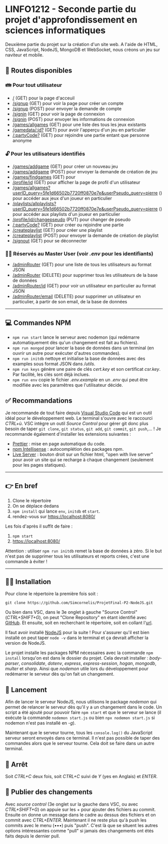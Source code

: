 # LINFO1212 - Seconde partie du projet d'approfondissement en sciences informatiques

Deuxième partie du projet sur la création d'un site web. A l'aide de HTML, CSS, JavaScript, NodeJS, MongoDB et WebSocket, nous créons un jeu sur naviteur et mobile.

## 🚗 Routes disponibles

### 👪 Pour tout utilisateur

- [/](https://localhost:8080/) (GET) pour la page d'acceuil
- [/signup](https://localhost:8080/signup) (GET) pour voir la page pour créer un compte
- [/signup](https://localhost:8080/signup) (POST) pour envoyer la demande de compte
- [/signin](https://localhost:8080/signin) (GET) pour voir la page de connexion
- [/signin](https://localhost:8080/signin) (POST) pour envoyer les informations de connexion
- [/games/allgames](https://localhost:8080/games/allgames) (GET) pour une liste des tous les jeux existants
- [/gamedata/:id?](https://localhost:8080/games/gamedata/:id?) (GET) pour avoir l'apperçu d'un jeu en particulier
- [/:partyCode?](https://localhost:8080/party) (GET) pour rejoindre une partie entant que personne anonyme

### 🔓 Pour les utilisateurs identifiés

- [/games/addgame](https://localhost:8080/games/addgame) (GET) pour créer un nouveau jeu
- [/games/addgame](https://localhost:8080/games/addgame) (POST) pour envoyer la demande de création de jeu
- [/games/findgames](https://localhost:8080/games/findgames) (GET) pour
- [/profile/id](https://localhost:8080/profile/id) (GET) pour afficher la page de profil d'un utilisateur
- [/games/allgames?userID_query=5fe1d66502b7720ff0870e7e&userPseudo_query=pierre](https://localhost:8080/games/allgames?userID_query=5fe1d66502b7720ff0870e7e&userPseudo_query=pierre) () pour accéder aux jeux d'un joueur en particulier
- [/playlists/allplaylists?userID_query=5fe1d66502b7720ff0870e7e&userPseudo_query=pierre](https://localhost:8080/playlists/allplaylists?userID_query=5fe1d66502b7720ff0870e7e&userPseudo_query=pierre) () pour accéder aux playlists d'un joueur en particulier
- [/profile/id/changepseudo](https://localhost:8080/games/profile/id/changepseudo) (PUT) pour changer de pseudo
- [/:partyCode?](https://localhost:8080/games/:partyCode?) (GET) pour créer ou rejoindre une partie
- [/createplaylist](https://localhost:8080/createplaylist) (GET) pour créer une playlist
- [/createplaylist](https://localhost:8080/createplaylist) (POST) pour envoyer la demande de création de playlist
- [/signout](https://localhost:8080/signout) (GET) pour se déconnecter

### 👨‍💻 Réservés au Master User (voir _.env_ pour les identifiants)

- [/adminRouter](https://localhost:8080/adminRouter) (GET) pour une liste de tous les utilisateurs au format JSON
- [/adminRouter](https://localhost:8080/adminRouter) (DELETE) pour supprimer tous les utilisateurs de la base de données
- [/adminRouter/id](https://localhost:8080/adminRouter/id) (GET) pour voir un utilisateur en particulier au format JSON
- [/adminRouter/email](https://localhost:8080/adminRouter/email) (DELETE) pour supprimer un utilisateur en particulier, à partir de son email, de la base de données

---

## 💻 Commandes NPM

- `npm run start` lance le serveur avec nodemon (qui redémarre automatiquement dès qu'un changement est fait au fichiers).
- `npm run mongod` pour lancer la base de données dans un terminal (en ouvrir un autre pour exécuter d'autres commandes).
- `npm run initdb` nettoye et initialise la base de données avec des examples sous format JSON dans _/utils_.
- `npm run keys` génère une paire de clés _cert.key_ et son certificat _csr.key_. Par facilité, les clés sont déjà inclues.
- `npm run env` copie le fichier _.env.example_ en un _.env_ qui peut être modifiée avec les paramêtres que l'utilisateur décide.

## ✅ Recommandations

Je recommande de tout faire depuis [Visual Studio Code](https://code.visualstudio.com/) qui est un outil idéal pour le développement web. Le terminal s'ouvre avec le raccourci _CTRL+ù_. VSC intègre un outil _Source Control_ pour gérer git donc plus besoin de taper `git clone`, `git status`, `git add`, `git commit`, `git push`,... ! Je recommande également d'installer les extensions suivantes :

- [Prettier](https://marketplace.visualstudio.com/items?itemName=esbenp.prettier-vscode) : mise en page automatique du code.
- [npm Intellisense](https://marketplace.visualstudio.com/items?itemName=christian-kohler.npm-intellisense) : autocomplétion des packages npm.
- [Live Server](https://marketplace.visualstudio.com/items?itemName=ritwickdey.LiveServer) : bouton droit sur un fichier html, "open with live server" pour avoir un site qui se recharge à chaque changement (seulement pour les pages statiques).

---

## 👉 **En bref**

1. Clone le répertoire
2. On se déplace dedans
3. `npm install` qui lance `env`, `initdb` et `start`.
4. rendez-vous sur <https://localhost:8080/>

Les fois d'après il suffit de faire :

1. `npm start`
2. <https://localhost:8080/>

Attention : utiliser `npm run initdb` remet la base de données à zéro. Si le but n'est pas de supprimer tous les utilisateurs et reports crées, c'est une commande à éviter !

---

## 👷‍♀️ Installation

Pour clone le répertoire la première fois soit :

`git clone https://github.com/Simcornelis/ProjetFinal-P2-NodeJS.git`

Ou bien dans VSC, dans le 3e onglet à gauche "Source Control" (_CTRL+SHIFT+G_), on peut "Clone Repository" en étant identifié avec [GitHub](https://github.com/). Et ensuite, soit en recherchant le répertoire, soit en collant l'[url](https://github.com/Simcornelis/FYT-NodeJS-server.git).

Il faut avoir installé [NodeJS](https://nodejs.org/) pour la suite ! Pour s'assurer qu'il est bien installé on peut taper `node -v` dans le terminal et ça devrait afficher la version de NodeJS.

Le projet installe les packages NPM nécessaires avec la commande `npm install` lorsqu'on est dans le dossier du projet. Cela devrait installer : _body-parser_, _consolidate_, _dotenv_, _express_, _express-session_, _hogan_, _mongodb_, _multer_ et _sharp_. Ainsi que _nodemon_ utile lors du développement pour redémarrer le serveur dès qu'on fait un changement.

## 🚀 Lancement

Afin de lancer le serveur NodeJS, nous utilisons le package _nodemon_ qui permet de relancer le serveur dès qu'il y a un changement dans le code. Un script a été ajouté pour pouvoir faire `npm start` et que le serveur se lance (il exécute la commande `nodemon start.js` ou bien `npx nodemon start.js` si nodemon n'est pas installé en _-g_).

Maintenant que le serveur tourne, tous les `console.log()` du JavaScript serveur seront envoyés dans ce terminal. Il n'est pas possible de taper des commandes alors que le serveur tourne. Cela doit se faire dans un autre terminal.

## 🛑 Arrêt

Soit _CTRL+C_ deux fois, soit _CTRL+C_ suivi de _Y_ (yes en Anglais) et _ENTER_.

## 🔧 Publier des changements

Avec _source control_ (3e onglet sur la gauche dans VSC, ou avec _CTRL+SHIFT+G_) on appuie sur les + pour ajouter des fichiers au commit. Ensuite on donne un message dans le cadre au dessus des fichiers et on commit avec _CTRL+ENTER_. Maintenant il ne reste plus qu'à push les commits avec le menu (•••) puis "push". C'est là que se situent les autres options intéressantes comme "pull" si jamais des changements ont étés faits depuis le dernier pull.
